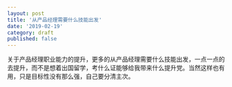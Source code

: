 ```yaml
---
layout: post
title: '从产品经理需要什么技能出发'
date: '2019-02-19'
category: draft
published: false
---
```


关于产品经理职业能力的提升，更多的从产品经理需要什么技能出发，一点一点的去提升，而不是想着出国留学，考什么证能够给我带来什么提升党。当然这样也有用，只是目标性没有那么强，自己要分清主次。
